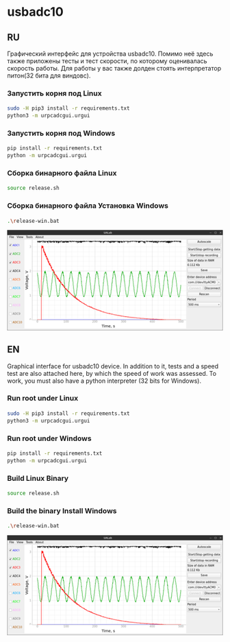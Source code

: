 # usbadc10

## RU
Графический интерфейс для устройства usbadc10.
Помимо неё здесь также приложены тесты и тест скорости, по которому оценивалась скорость работы. 
Для работы у вас также долден стоять интерпретатор питон(32 бита для виндовс).

### Запустить корня под Linux
```bash
sudo -H pip3 install -r requirements.txt
python3 -m urpcadcgui.urgui
```
### Запустить корня под Windows
```bash
pip install -r requirements.txt
python -m urpcadcgui.urgui
```
### Сборка бинарного файла Linux
```bash
source release.sh
```
### Сборка бинарного файла Установка Windows
```bash
.\release-win.bat
```
![Скриншот совта](screen.png)

## EN
Graphical interface for usbadc10 device.
In addition to it, tests and a speed test are also attached here, by which the speed of work was assessed.
To work, you must also have a python interpreter (32 bits for Windows). 

### Run root under Linux
```bash
sudo -H pip3 install -r requirements.txt
python3 -m urpcadcgui.urgui
```
### Run root under Windows
```bash
pip install -r requirements.txt
python -m urpcadcgui.urgui
```
### Build Linux Binary
```bash
source release.sh
```
### Build the binary Install Windows
```bash
.\release-win.bat
```
![Owt screenshot](screen.png)